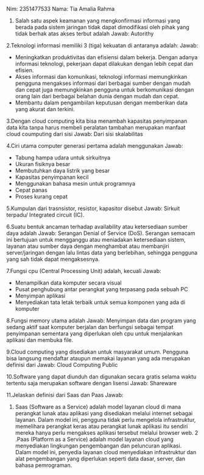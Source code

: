 

Nim: 2351477533
Nama: Tia Amalia Rahma 


1. Salah satu aspek keamanan yang mengkonfirmasi informasi yang berada pada sistem jaringan tidak dapat dimodifikasi oleh pihak yang tidak berhak atas akses terbut adalah
Jawab: 
Autorithy 

2.Teknologi informasi memiliki 3 (tiga) kekuatan di antaranya adalah:
Jawab: 
- Meningkatkan produktivitas dan efisiensi dalam bekerja. Dengan adanya informasi teknologi, pekerjaan dapat dilakukan dengan lebih cepat dan efisien. 
- Akses informasi dan komunikasi, teknologi informasi memungkinkan pengguna mengakses informasi dari berbagai sumber dengan mudah dan cepat juga memungkinkan pengguna untuk berkomunikasi dengan orang lain dari berbagai belahan dunia dengan mudah dan cepat.
- Membantu dalam pengambiilan keputusan dengan memberikan data yang akurat dan terkini.

3.Dengan cloud computing kita bisa menambah kapasitas penyimpanan data kita tanpa harus membeli peralatan tambahan merupakan manfaat cloud coumputing dari sisi
Jawab: Dari sisi skalabilitas

4.Ciri utama computer generasi pertama adalah menggunakan
Jawab:
- Tabung hampa udara untuk sirkuitnya
- Ukuran fisiknya besar
- Membutuhkan daya listrik yang besar
- Kapasitas penyimpanan kecil
- Menggunakan bahasa mesin untuk programnya
- Cepat panas
- Proses kurang cepat

5.Kumpulan dari trasnsistor, resistor, kapasitor disebut
Jawab: Sirkuit terpadu/ Integrated circuit (IC).

6.Suatu bentuk ancaman terhadap availability atau ketersediaan sumber daya adalah
Jawab: Serangan Denial of Service (DoS). Serangan semacam ini bertujuan untuk mengganggu atau meniadakan ketersediaan sistem, layanan atau sumber daya dengan menghambat atau membanjiri server/jaringan dengan lalu lintas data yang berlebihan, sehingga pengguna yang sah tidak dapat mengaksesnya.
 
7.Fungsi cpu (Central Processing Unit) adalah, kecuali
Jawab:
- Menampilkan data komputer secara visual
- Pusat penghubung antar perangkat yang terpasang pada sebuah PC
- Menyimpan aplikasi
- Menyediakan tata letak terbaik untuk semua komponen yang ada di komputer


8.Fungsi memory utama adalah
Jawab: 
Menyimpan data dan program yang sedang aktif saat komputer berjalan dan berfungsi sebagai tempat penyimpanan sementara yang diperlukan oleh cpu untuk menjalankan aplikasi dan membuka file.

9.Cloud computing yang disediakan untuk masyarakat umum. Pengguna bisa langsung mendaftar ataupun memakai layanan yang ada merupakan definisi dari
Jawab: 
Cloud Computing Public

10.Software yang dapat diunduh dan digunakan secara gratis selama waktu tertentu saja merupakan software dengan lisensi
Jawab: 
Shareware

11.Jelaskan definisi dari Saas dan Paas
Jawab: 
1. Saas (Software as a Service) adalah model layanan cloud di mana perangkat lunak atau aplikasi yang disediakan melalui internet sebagai layanan. Dalam model ini, pengguna tidak perlu mengelola infrastruktur, memelihara perangkat keras atau perangkat lunak aplikasi itu sendiri mereka hanya perlu mengakses aplikasi tersebut melalui browser web.
2 .Paas (Platform as a Service) adalah model layanan cloud yang menyediakan lingkungan pengembangan dan peluncuran aplikasi. Dalam model ini, penyedia layanan cloud menyediakan infrastruktur dan alat pengembangan yang diperlukan seperti data dasar, server, dan bahasa pemrograman.